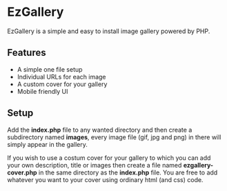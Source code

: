 # EzGallery
EzGallery is a simple and easy to install image gallery powered by PHP.

## Features
* A simple one file setup
* Individual URLs for each image 
* A custom cover for your gallery
* Mobile friendly UI

## Setup
Add the **index.php** file to any wanted directory and then create a subdirectory named **images**, every image file (gif, jpg and png) in there will simply appear in the gallery.

If you wish to use a costum cover for your gallery to which you can add your own description, title or images then create a file named **ezgallery-cover.php** in the same directory as the **index.php** file. You are free to add whatever you want to your cover using ordinary html (and css) code. 
